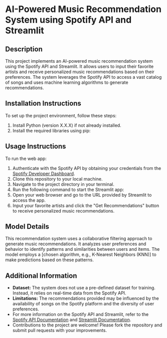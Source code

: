 # AI-Powered Music Recommendation System using Spotify API and Streamlit

## Description
This project implements an AI-powered music recommendation system using the Spotify API and Streamlit. It allows users to input their favorite artists and receive personalized music recommendations based on their preferences. The system leverages the Spotify API to access a vast catalog of songs and uses machine learning algorithms to generate recommendations.

## Installation Instructions
To set up the project environment, follow these steps:
1. Install Python (version X.X.X) if not already installed.
2. Install the required libraries using pip:

## Usage Instructions
To run the web app:
1. Authenticate with the Spotify API by obtaining your credentials from the [Spotify Developer Dashboard](https://developer.spotify.com/dashboard/login).
2. Clone this repository to your local machine.
3. Navigate to the project directory in your terminal.
4. Run the following command to start the Streamlit app:
5. Open your web browser and go to the URL provided by Streamlit to access the app.
6. Input your favorite artists and click the "Get Recommendations" button to receive personalized music recommendations.

## Model Details
This recommendation system uses a collaborative filtering approach to generate music recommendations. It analyzes user preferences and behavior to identify patterns and similarities between users and items. The model employs a [chosen algorithm, e.g., K-Nearest Neighbors (KNN)] to make predictions based on these patterns.

## Additional Information
- **Dataset:** The system does not use a pre-defined dataset for training. Instead, it relies on real-time data from the Spotify API.
- **Limitations:** The recommendations provided may be influenced by the availability of songs on the Spotify platform and the diversity of user preferences.
- For more information on the Spotify API and Streamlit, refer to the [Spotify API Documentation](https://developer.spotify.com/documentation/web-api/) and [Streamlit Documentation](https://docs.streamlit.io/).
- Contributions to the project are welcome! Please fork the repository and submit pull requests with your improvements.


